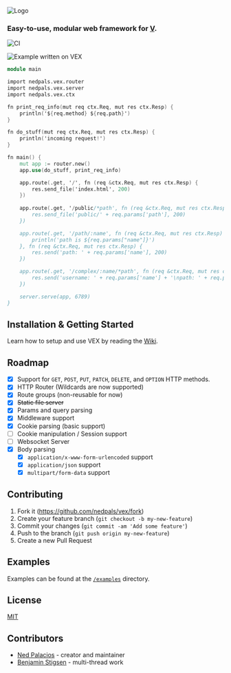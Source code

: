 ![Logo](https://github.com/nedpals/vex/raw/master/vex.svg)

### Easy-to-use, modular web framework for [V](https://vlang.io).

![CI](https://github.com/nedpals/vex/workflows/CI/badge.svg)

![Example written on VEX](https://github.com/nedpals/vex/raw/master/examples/example.png)

```v
module main

import nedpals.vex.router
import nedpals.vex.server
import nedpals.vex.ctx

fn print_req_info(mut req ctx.Req, mut res ctx.Resp) {
	println('${req.method} ${req.path}')
}

fn do_stuff(mut req ctx.Req, mut res ctx.Resp) {
	println('incoming request!')
}

fn main() {
    mut app := router.new()
    app.use(do_stuff, print_req_info)

    app.route(.get, '/', fn (req &ctx.Req, mut res ctx.Resp) {
        res.send_file('index.html', 200)
    })
    
    app.route(.get, '/public/*path', fn (req &ctx.Req, mut res ctx.Resp) {
        res.send_file('public/' + req.params['path'], 200)
    })

    app.route(.get, '/path/:name', fn (req &ctx.Req, mut res ctx.Resp) {
        println('path is ${req.params["name"]}')
    }, fn (req &ctx.Req, mut res ctx.Resp) {
        res.send('path: ' + req.params['name'], 200)
    })

    app.route(.get, '/complex/:name/*path', fn (req &ctx.Req, mut res ctx.Resp) {
        res.send('username: ' + req.params['name'] + '\npath: ' + req.params['path'], 200)
    })

    server.serve(app, 6789)
}
```

## Installation & Getting Started
Learn how to setup and use VEX by reading the [Wiki](https://github.com/nedpals/vex/wiki/Installation).

## Roadmap
- [X] Support for `GET`, `POST`, `PUT`, `PATCH`, `DELETE`, and `OPTION` HTTP methods.
- [x] HTTP Router (Wildcards are now supported)
- [x] Route groups (non-reusable for now)
- [x] ~~Static file server~~
- [x] Params and query parsing
- [x] Middleware support
- [x] Cookie parsing (basic support)
- [ ] Cookie manipulation / Session support
- [ ] Websocket Server
- [x] Body parsing
  - [x] `application/x-www-form-urlencoded` support
  - [x] `application/json` support
  - [x] `multipart/form-data` support

## Contributing
1. Fork it (<https://github.com/nedpals/vex/fork>)
2. Create your feature branch (`git checkout -b my-new-feature`)
3. Commit your changes (`git commit -am 'Add some feature'`)
4. Push to the branch (`git push origin my-new-feature`)
5. Create a new Pull Request

## Examples
Examples can be found at the [`/examples`](/examples) directory.

## License
[MIT](LICENSE)

## Contributors

- [Ned Palacios](https://github.com/nedpals) - creator and maintainer
- [Benjamin Stigsen](https://github.com/BenStigsen) - multi-thread work